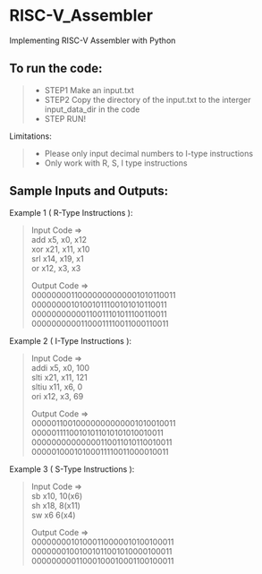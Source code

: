# RISC-V_Assembler
Implementing RISC-V Assembler with Python

## To run the code:
>* STEP1 Make an input.txt   
>* STEP2 Copy the directory of the input.txt to the interger input_data_dir in the code  
>* STEP RUN!
   
Limitations:  
>* Please only input decimal numbers to I-type instructions  
>* Only work with R, S, I type instructions  

## Sample Inputs and Outputs:   
Example 1 ( R-Type Instructions ):  
>Input Code =>   
>add x5, x0, x12    
>xor x21, x11, x10  
>srl x14, x19, x1  
>or x12, x3, x3   
>
>Output Code =>  
>00000000110000000000001010110011   
>00000000101001011100101010110011   
>00000000000110011101011100110011   
>00000000001100011110011000110011   

Example 2 ( I-Type Instructions ):  
>Input Code =>   
>addi x5, x0, 100  
>slti x21, x11, 121  
>sltiu x11, x6, 0  
>ori x12, x3, 69  
>  
>Output Code =>   
>00000110010000000000001010010011  
>00000111100101011010101010010011  
>00000000000000110011010110010011  
>00000100010100011110011000010011  
  
Example 3 ( S-Type Instructions ):  
>Input Code =>   
>sb x10, 10(x6)  
>sh x18, 8(x11)  
>sw x6 6(x4)   
>  
>Output Code =>   
>00000000101000110000010100100011  
>00000001001001011001010000100011  
>00000000011000100010001100100011












